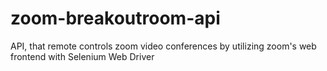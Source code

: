 # zoom-breakoutroom-api
API, that remote controls zoom video conferences by utilizing zoom's web frontend with Selenium Web Driver
